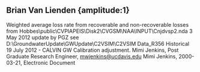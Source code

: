 ## Brian Van Lienden {amplitude:1} 
Weighted average loss rate from recoverable and non-recoverable losses from Hobbes\public\CVPIAPEIS\Disk2\CVGSM\NAA\INPUT\Cnjdvsp2.nda   3 May 2012 update by PGZ see D:\GroundwaterUpdate\GWUpdate\C2VSIM\C2VSIM Data_R356 Historical          19 July 2012 - CALVIN GW Calibration adjustment.
Mimi Jenkins, Post Graduate Research Engineer, mwjenkins@ucdavis.edu
Mimi Jenkins, 2000-03-21, Electronic Document
